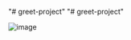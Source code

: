 "# greet-project" 
"# greet-project" 

![image](https://github.com/user-attachments/assets/dbdb2fdd-04bf-48db-b2a4-d8a9fe2fb0ee)
